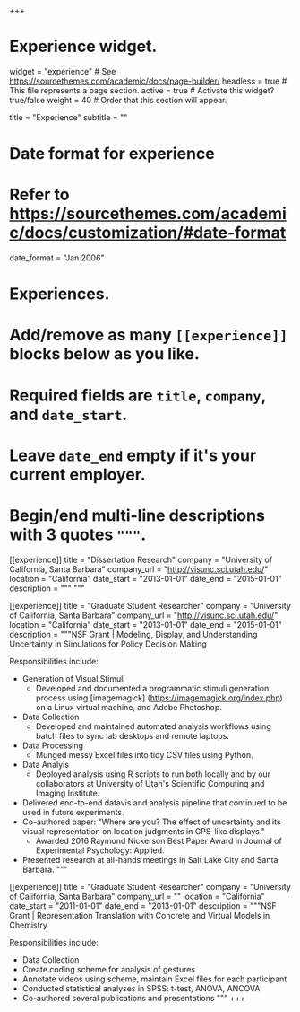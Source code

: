 +++
# Experience widget.
widget = "experience"  # See https://sourcethemes.com/academic/docs/page-builder/
headless = true  # This file represents a page section.
active = true  # Activate this widget? true/false
weight = 40  # Order that this section will appear.

title = "Experience"
subtitle = ""

# Date format for experience
#   Refer to https://sourcethemes.com/academic/docs/customization/#date-format
date_format = "Jan 2006"

# Experiences.
#   Add/remove as many `[[experience]]` blocks below as you like.
#   Required fields are `title`, `company`, and `date_start`.
#   Leave `date_end` empty if it's your current employer.
#   Begin/end multi-line descriptions with 3 quotes `"""`.

[[experience]]
  title = "Dissertation Research"
  company = "University of California, Santa Barbara"
  company_url = "http://visunc.sci.utah.edu/"
  location = "California"
  date_start = "2013-01-01"
  date_end = "2015-01-01"
  description = """
  """

[[experience]]
  title = "Graduate Student Researcher"
  company = "University of California, Santa Barbara"
  company_url = "http://visunc.sci.utah.edu/"
  location = "California"
  date_start = "2013-01-01"
  date_end = "2015-01-01"
  description = """NSF Grant | Modeling, Display, and Understanding Uncertainty in Simulations for Policy Decision Making
  
  Responsibilities include:
  
* Generation of Visual Stimuli
    * Developed and documented a programmatic stimuli generation process using [imagemagick] (https://imagemagick.org/index.php) on a Linux virtual machine, and Adobe Photoshop.
* Data Collection
    * Developed and maintained automated analysis workflows using batch files to sync lab desktops and remote laptops.
* Data Processing
   * Munged messy Excel files into tidy CSV files using Python.
* Data Analyis 
  * Deployed analysis using R scripts to run both locally and by our collaborators at University of Utah's Scientific Computing and Imaging Institute.
* Delivered end-to-end datavis and analysis pipeline that continued to be used in future experiments.
* Co-authored paper: "Where are you? The effect of uncertainty and its visual representation on location judgments in GPS-like displays." 
  * Awarded 2016 Raymond Nickerson Best Paper Award in Journal of Experimental Psychology: Applied.
* Presented research at all-hands meetings in Salt Lake City and Santa Barbara.
  """

[[experience]]
  title = "Graduate Student Researcher"
  company = "University of California, Santa Barbara"
  company_url = ""
  location = "California"
  date_start = "2011-01-01"
  date_end = "2013-01-01"
  description = """NSF Grant | Representation Translation with Concrete and Virtual Models in Chemistry
  
  Responsibilities include:
  
  * Data Collection
  * Create coding scheme for analysis of gestures
  * Annotate videos using scheme, maintain Excel files for each participant
  * Conducted statistical analyses in SPSS: t-test, ANOVA, ANCOVA
  * Co-authored several publications and presentations
  """
+++
